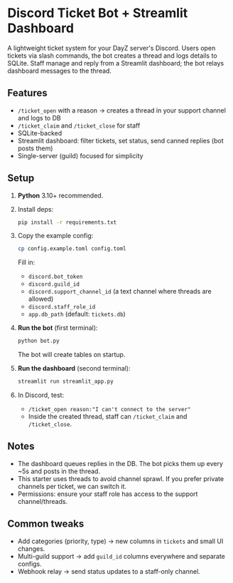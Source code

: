 # Discord Ticket Bot + Streamlit Dashboard

A lightweight ticket system for your DayZ server's Discord. Users open tickets via slash commands, the bot creates a thread and logs details to SQLite. Staff manage and reply from a Streamlit dashboard; the bot relays dashboard messages to the thread.

## Features
- `/ticket_open` with a reason → creates a thread in your support channel and logs to DB
- `/ticket_claim` and `/ticket_close` for staff
- SQLite-backed
- Streamlit dashboard: filter tickets, set status, send canned replies (bot posts them)
- Single-server (guild) focused for simplicity

## Setup

1. **Python** 3.10+ recommended.
2. Install deps:
   ```bash
   pip install -r requirements.txt
   ```
3. Copy the example config:
   ```bash
   cp config.example.toml config.toml
   ```
   Fill in:
   - `discord.bot_token`
   - `discord.guild_id`
   - `discord.support_channel_id` (a text channel where threads are allowed)
   - `discord.staff_role_id`
   - `app.db_path` (default: `tickets.db`)

4. **Run the bot** (first terminal):
   ```bash
   python bot.py
   ```
   The bot will create tables on startup.

5. **Run the dashboard** (second terminal):
   ```bash
   streamlit run streamlit_app.py
   ```

6. In Discord, test:
   - `/ticket_open reason:"I can't connect to the server"`
   - Inside the created thread, staff can `/ticket_claim` and `/ticket_close`.

## Notes
- The dashboard queues replies in the DB. The bot picks them up every ~5s and posts in the thread.
- This starter uses threads to avoid channel sprawl. If you prefer private channels per ticket, we can switch it.
- Permissions: ensure your staff role has access to the support channel/threads.

## Common tweaks
- Add categories (priority, type) → new columns in `tickets` and small UI changes.
- Multi-guild support → add `guild_id` columns everywhere and separate configs.
- Webhook relay → send status updates to a staff-only channel.
